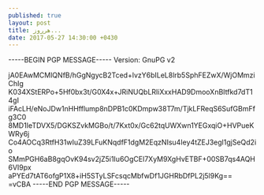 ```yaml
---
published: true
layout: post
title: هرروز...
date: 2017-05-27 14:30:00 +0430
---
```


-----BEGIN PGP MESSAGE-----
Version: GnuPG v2

jA0EAwMCMlQNfB/hGgNgycB2Tced+lvzY6bILeL8lrb5SphFEZwX/WjOMmziChIg
K034XStERPo+5Hf0bx3t/G0X4x+JRiNUQbLRliXxxHAD9DmooXnBItfkd7dT14gI
iFAcLH/eNoJDw1nHHfflump8nDPB1c0KDmpw38T7m/TjkLFReqS6SufGBmFfg3C0
8MD1IeTDVX5/DGKSZvkMGBo/t/7Kxt0x/Gc62tqUWXwn1YEGxqiO+HVPueKWRy6j
Co4AOCq3RtfH31wIuZ39LFuKNqdfF1dgM2EqzNIsu4Iey4tZEJ3egl1gjSeQd2io
SMmPGH6aB8gqOvK94sv2jZ5i1Iu6OgCEl7XyM9XgHvETBF+00SB7qs4AQH6VI9px
aPYEd7tAT6ofgP1X8+iH5STyLSFcsqcMbfwDf1JGHRbDfPL2j5l9Kg==
=vCBA
-----END PGP MESSAGE-----
